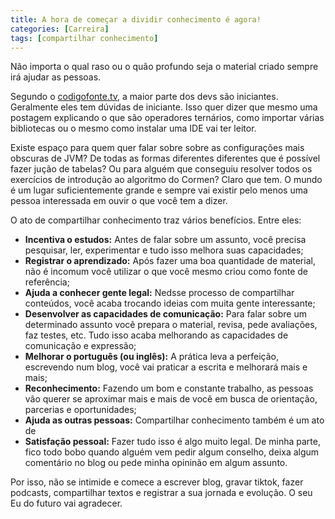 ```yaml
---
title: A hora de começar a dividir conhecimento é agora!
categories: [Carreira]
tags: [compartilhar conhecimento]
---
```


Não importa o qual raso ou o quão profundo seja o material criado sempre irá ajudar as pessoas.

Segundo o [codigofonte.tv](https://codigofonte.tv), a maior parte dos devs são iniciantes. Geralmente eles tem dúvidas de iniciante. Isso quer dizer que mesmo uma postagem explicando o que são operadores ternários, como importar várias bibliotecas ou o mesmo como instalar uma IDE vai ter leitor.

Existe espaço para quem quer falar sobre sobre as configurações mais obscuras de JVM? De todas as formas diferentes diferentes que é possível fazer jução de tabelas? Ou para alguém que conseguiu resolver todos os exercícios de introdução ao algoritmo do Cormen? Claro que tem. O mundo é um lugar suficientemente grande e sempre vai existir pelo menos uma pessoa interessada em ouvir o que você tem a dizer.

O ato de compartilhar conhecimento traz vários benefícios. Entre eles:

* **Incentiva o estudos:** Antes de falar sobre um assunto, você precisa pesquisar, ler, experimentar e tudo isso melhora suas capacidades;
* **Registrar o aprendizado:** Após fazer uma boa quantidade de material, não é incomum você utilizar o que você mesmo criou como fonte de referência;
* **Ajuda a conhecer gente legal:** Nedsse processo de compartilhar conteúdos, você acaba trocando ideias com muita gente interessante;
* **Desenvolver as capacidades de comunicação:** Para falar sobre um determinado assunto você prepara o material, revisa, pede avaliações, faz testes, etc. Tudo isso acaba melhorando as capacidades de comunicação e expressão;
* **Melhorar o português (ou inglês):** A prática leva a perfeição, escrevendo num blog, você vai praticar a escrita e melhorará mais e mais;
* **Reconhecimento:** Fazendo um bom e constante trabalho, as pessoas vão querer se aproximar mais e mais de você em busca de orientação, parcerias e oportunidades;
* **Ajuda as outras pessoas:** Compartilhar conhecimento também é um ato de 
* **Satisfação pessoal:** Fazer tudo isso é algo muito legal. De minha parte, fico todo bobo quando alguém vem pedir algum conselho, deixa algum comentário no blog ou pede minha opininão em algum assunto. 

Por isso, não se intimide e comece a escrever blog, gravar tiktok, fazer podcasts, compartilhar textos e registrar a sua jornada e evolução. O seu Eu do futuro vai agradecer.